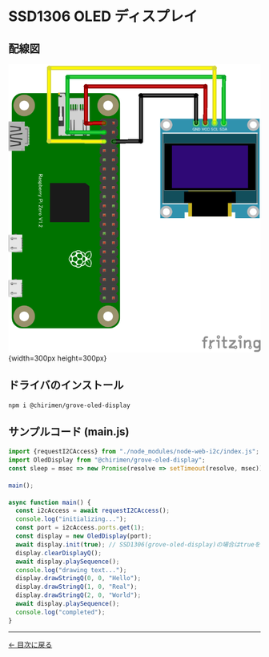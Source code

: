 # SSD1306 OLED ディスプレイ

## 配線図

![配線図](./schematic.png "schematic"){width=300px height=300px}

## ドライバのインストール

```
npm i @chirimen/grove-oled-display
```

## サンプルコード (main.js)

```javascript
import {requestI2CAccess} from "./node_modules/node-web-i2c/index.js";
import OledDisplay from "@chirimen/grove-oled-display";
const sleep = msec => new Promise(resolve => setTimeout(resolve, msec));

main();

async function main() {
  const i2cAccess = await requestI2CAccess();
  console.log("initializing...");
  const port = i2cAccess.ports.get(1);
  const display = new OledDisplay(port);
  await display.init(true); // SSD1306(grove-oled-display)の場合はtrueを設定(SSD1308の場合はパラメータ不要)
  display.clearDisplayQ();
  await display.playSequence();
  console.log("drawing text...");
  display.drawStringQ(0, 0, "Hello");
  display.drawStringQ(1, 0, "Real");
  display.drawStringQ(2, 0, "World");
  await display.playSequence();
  console.log("completed");
}
```


---
[← 目次に戻る](../index.md)
